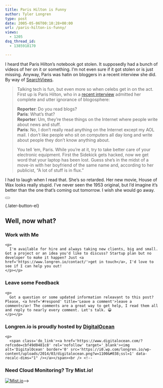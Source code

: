 ```yaml
---
title: Paris Hilton is Funny
author: Tyler Longren
type: post
date: 2005-05-06T00:10:28+00:00
url: /paris-hilton-is-funny/
views:
  - 1205
dsq_thread_id:
  - 1385918170

---
```

I heard that Paris Hilton&#8217;s notebook got stolen. It supposedly had a bunch of videos of her on it or something. I&#8217;m not even sure if it got stolen or is just missing. Anyway, Paris was hatin on bloggers in a recent interview she did. By way of [SearchViews][1].

> Talking tech is fun, but even more so when celebs get in on the act. First up is Paris Hilton, who in a [recent interview][2] admitted her complete and utter ignorance of blogosphere:
> 
> **Reporter**: Do you read blogs?  
> **Paris**: What&#8217;s that?  
> **Reporter**: Um, they&#8217;re these things on the Internet where people write about news and stuff.  
> **Paris**: No, I don&#8217;t really read anything on the Internet except my AOL mail. I don&#8217;t like people who sit on computers all day long and write about people they don&#8217;t know anything about.
> 
> You tell &#8217;em, Paris. While you&#8217;re at it, try to take better care of your electronic equipment. First the Sidekick gets hacked, now we get word that your laptop has been lost. Guess she&#8217;s in the midst of a move-in with her boyfriend of the same name and, according to her publicist, &#8220;A lot of stuff is in flux.&#8221;

I had to laugh when I read that. She&#8217;s so retarded. Her new movie, House of Wax looks really stupid. I&#8217;ve never seen the 1953 original, but I&#8217;d imagine it&#8217;s better than the one that&#8217;s coming out tomorrow. I wish she would go away. 

<div class="wpulike wpulike-default " >
  <div class="wp_ulike_general_class wp_ulike_is_not_liked">
    <button type="button"
					aria-label="Like Button"
					data-ulike-id="1857"
					data-ulike-nonce="347f67eee3"
					data-ulike-type="likeThis"
					data-ulike-template="wpulike-default"
					data-ulike-display-likers="0"
					data-ulike-disable-pophover="0"
					class="wp_ulike_btn wp_ulike_put_image wp_likethis_1857"></button><span class="count-box"></span>
  </div>
</div>

[][3]{.later-button-el}

<div class='what-next'>
  <h2>
    Well, now what?
  </h2>
  
  <div class='hire'>
    <h3>
      Work with Me
    </h3>
    
    <p>
      I'm available for hire and always taking new clients, big and small. Got a project or an idea you'd like to discuss? Startup plan but no developer to make it happen? Just <a href='https://www.longren.io/contact/'>get in touch</a>, I'd love to see if I can help you out!
    </p></p>
  </div>
  
  <div class='hire'>
    <h3>
      Leave some Feedback
    </h3>
    
    <p>
      Got a question or some updated information releavant to this post? Please, <a href='#respond' title='Leave a comment'>leave a comment</a>! The comments are a great way to get help, I read them all and reply to nearly every comment. Let's talk. 😀
    </p></p>
  </div>
  
  <div class='now-what-bottom-ad'>
    <h3>
      Longren.io is proudly hosted by <a href='https://www.digitalocean.com/?refcode=cbf49d0481c8'>DigitalOcean</a>
    </h3>
    
    <p>
      <span class='do_link'><a href='https://www.digitalocean.com/?refcode=cbf49d0481c8' rel='nofollow' target='_blank'><img alt='DigitalOcean' border='0' src='https://i0.wp.com/longren.io/wp-content/uploads/2014/03/digitalocean.png?w=1100&#038;ssl=1' data-recalc-dims="1" /></a></span><br /> <!--

<h3>Need Cloud Monitoring? Try Mist.io!</h3>

<span class='do_link'><a href='http://mist.io/?ref=tyler' rel='nofollow' target='_blank'><img alt='Mist.io' border='0' src='https://i0.wp.com/longren.io/wp-content/uploads/2014/04/mistio.jpg?w=1100&#038;ssl=1' data-recalc-dims="1"></a></span>--></div> </div>

 [1]: http://searchviews.com/archives/2005/05/al_gore_wins_we.php
 [2]: http://abcnews.go.com/Entertainment/wireStory?id=725196
 [3]: #